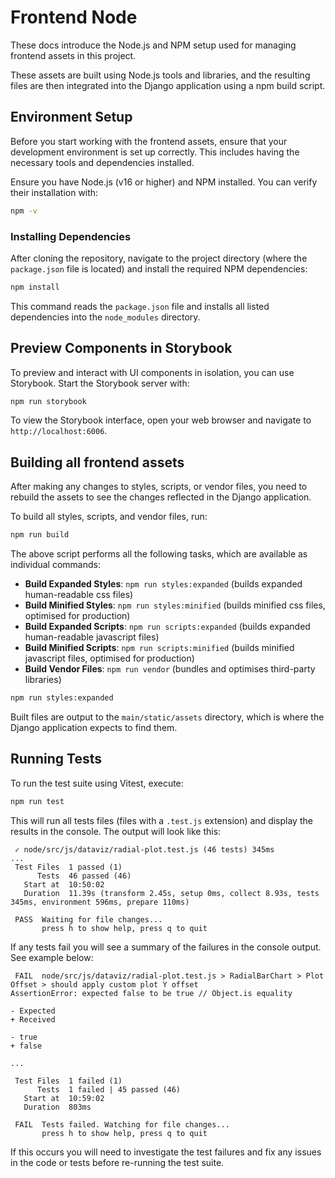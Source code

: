 
# Frontend Node

These docs introduce the Node.js and NPM setup used for managing frontend assets in this project.

These assets are built using Node.js tools and libraries, and the resulting files are then integrated into the Django application using a npm build script.

## Environment Setup

Before you start working with the frontend assets, ensure that your development environment is set up correctly. This includes having the necessary tools and dependencies installed.

Ensure you have Node.js (v16 or higher) and NPM installed. You can verify their installation with:

```bash
npm -v
```

### Installing Dependencies

After cloning the repository, navigate to the project directory (where the `package.json` file is located) and install the required NPM dependencies:

```bash
npm install
```

This command reads the `package.json` file and installs all listed dependencies into the `node_modules` directory.

## Preview Components in Storybook

To preview and interact with UI components in isolation, you can use Storybook. Start the Storybook server with:

```bash
npm run storybook
```

To view the Storybook interface, open your web browser and navigate to `http://localhost:6006`.

## Building all frontend assets

After making any changes to styles, scripts, or vendor files, you need to rebuild the assets to see the changes reflected in the Django application.

To build all styles, scripts, and vendor files, run:

```bash
npm run build
```

The above script performs all the following tasks, which are available as individual commands:

- **Build Expanded Styles**: `npm run styles:expanded` (builds expanded human-readable css files)
- **Build Minified Styles**: `npm run styles:minified` (builds minified css files, optimised for production)
- **Build Expanded Scripts**: `npm run scripts:expanded` (builds expanded human-readable javascript files)
- **Build Minified Scripts**: `npm run scripts:minified` (builds minified javascript files, optimised for production)
- **Build Vendor Files**: `npm run vendor` (bundles and optimises third-party libraries)

```bash
npm run styles:expanded
```

Built files are output to the `main/static/assets` directory, which is where the Django application expects to find them.

## Running Tests

To run the test suite using Vitest, execute:

```bash
npm run test
```

This will run all tests files (files with a `.test.js` extension) and display the results in the console.
The output will look like this:

``` > vitest run
 ✓ node/src/js/dataviz/radial-plot.test.js (46 tests) 345ms
...
 Test Files  1 passed (1)
      Tests  46 passed (46)
   Start at  10:50:02
   Duration  11.39s (transform 2.45s, setup 0ms, collect 8.93s, tests 345ms, environment 596ms, prepare 110ms)

 PASS  Waiting for file changes...
       press h to show help, press q to quit
```

If any tests fail you will see a summary of the failures in the console output. See example below:

``` > vitest run
 FAIL  node/src/js/dataviz/radial-plot.test.js > RadialBarChart > Plot Offset > should apply custom plot Y offset
AssertionError: expected false to be true // Object.is equality

- Expected
+ Received

- true
+ false

...

 Test Files  1 failed (1)
      Tests  1 failed | 45 passed (46)
   Start at  10:59:02
   Duration  803ms

 FAIL  Tests failed. Watching for file changes...
       press h to show help, press q to quit

```

If this occurs you will need to investigate the test failures and fix any issues in the code or tests before re-running the test suite.
